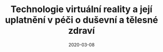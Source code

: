 ---
template: media-link
title:  Technologie virtuální reality a její uplatnění v péči o duševní a tělesné zdraví
date: 2020-03-08
link: https://sancedetem.cz/technologie-virtualni-reality-jeji-uplatneni-v-peci-o-dusevni-telesne-zdravi
---